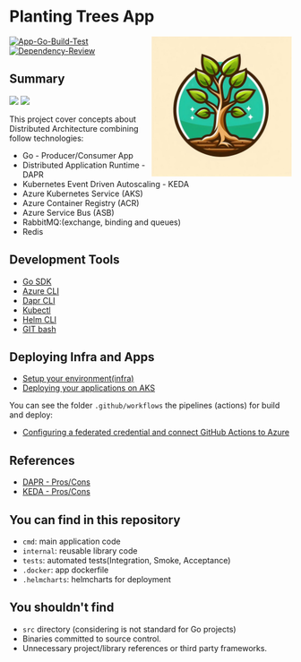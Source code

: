# Planting Trees App

<img src="./docs/plant-tree.jpg" width="250px" align="right" />

[![App-Go-Build-Test](https://github.com/diegodocs/go-dapr-plant-trees/actions/workflows/app-go-build-test.yml/badge.svg?branch=main)](https://github.com/diegodocs/go-dapr-plant-trees/actions/workflows/app-go-build-test.yml)
[![Dependency-Review](https://github.com/diegodocs/go-dapr-plant-trees/actions/workflows/dependency-review.yml/badge.svg)](https://github.com/diegodocs/go-dapr-plant-trees/actions/workflows/dependency-review.yml)

## Summary

<img src="https://keda.sh/img/logos/keda-horizontal-color.png" width="250px" />
<img src="https://dapr.io/images/dapr.svg" width="200px" />

This project cover concepts about Distributed Architecture combining follow technologies:

- Go - Producer/Consumer App
- Distributed Application Runtime - DAPR
- Kubernetes Event Driven Autoscaling - KEDA
- Azure Kubernetes Service (AKS)
- Azure Container Registry (ACR)
- Azure Service Bus  (ASB)
- RabbitMQ:(exchange, binding and queues)
- Redis

## Development Tools

- [Go SDK](https://go.dev/dl/)
- [Azure CLI](https://learn.microsoft.com/pt-br/cli/azure/install-azure-cli)
- [Dapr CLI](https://docs.dapr.io/getting-started/install-dapr-cli/)
- [Kubectl](https://kubernetes.io/pt-br/docs/tasks/tools/)
- [Helm CLI](https://github.com/helm/helm)
- [GIT bash](https://git-scm.com/downloads)

## Deploying Infra and Apps

- [Setup your environment(infra)](./docs/setup-infra.md)
- [Deploying  your applications on AKS](setup-app.md)

You can see the folder `.github/workflows` the pipelines (actions) for build and deploy:

- [Configuring a federated credential and connect GitHub Actions to Azure](https://learn.microsoft.com/en-us/azure/developer/github/connect-from-azure)

## References

- [DAPR - Pros/Cons](./docs/dapr-pros-cons.md)
- [KEDA  - Pros/Cons](./docs/keda-pros-cons.md)

## You can find in this repository

- `cmd`: main application code
- `internal`: reusable library code
- `tests`: automated tests(Integration, Smoke, Acceptance)
- `.docker`: app dockerfile
- `.helmcharts`: helmcharts for deployment

## You shouldn't find

- `src` directory (considering is not standard for Go projects)
- Binaries committed to source control.
- Unnecessary project/library references or third party frameworks.

